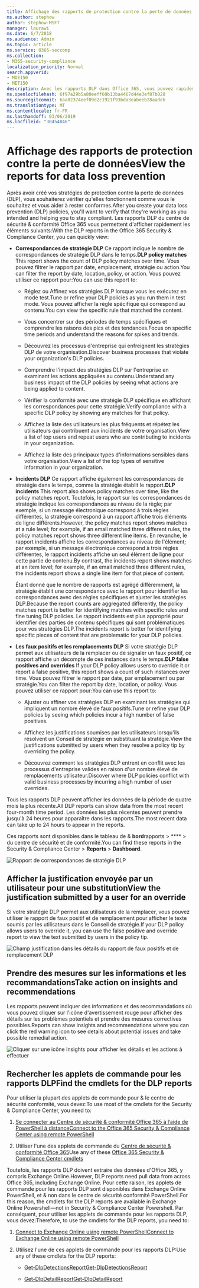 ```yaml
---
title: Affichage des rapports de protection contre la perte de données
ms.author: stephow
author: stephow-MSFT
manager: laurawi
ms.date: 6/7/2018
ms.audience: Admin
ms.topic: article
ms.service: O365-seccomp
ms.collection:
- M365-security-compliance
localization_priority: Normal
search.appverid:
- MOE150
- MET150
description: Avec les rapports DLP dans Office 365, vous pouvez rapidement afficher le nombre de correspondances de stratégies DLP, de remplacements ou de faux positifs; voir si elles sont recherchées dans le temps; filtrer le rapport de différentes manières; et affichez des détails supplémentaires en sélectionnant un point sur une ligne sur le graphique.
ms.openlocfilehash: 6f97a29b5a80eeff60b13ba4467d44e3ef87b028
ms.sourcegitcommit: 6aa82374eef09d2c1921f93bda3eabeeb28aadeb
ms.translationtype: MT
ms.contentlocale: fr-FR
ms.lasthandoff: 03/06/2019
ms.locfileid: "30454846"
---
```

# <a name="view-the-reports-for-data-loss-prevention"></a><span data-ttu-id="795c2-103">Affichage des rapports de protection contre la perte de données</span><span class="sxs-lookup"><span data-stu-id="795c2-103">View the reports for data loss prevention</span></span>

<span data-ttu-id="795c2-104">Après avoir créé vos stratégies de protection contre la perte de données (DLP), vous souhaiterez vérifier qu'elles fonctionnent comme vous le souhaitez et vous aider à rester conformes.</span><span class="sxs-lookup"><span data-stu-id="795c2-104">After you create your data loss prevention (DLP) policies, you'll want to verify that they're working as you intended and helping you to stay compliant.</span></span> <span data-ttu-id="795c2-105">Les rapports DLP du centre de sécurité &amp; conformité Office 365 vous permettent d'afficher rapidement les éléments suivants:</span><span class="sxs-lookup"><span data-stu-id="795c2-105">With the DLP reports in the Office 365 Security &amp; Compliance Center, you can quickly view:</span></span>
  
- <span data-ttu-id="795c2-106">**Correspondances de stratégie DLP** Ce rapport indique le nombre de correspondances de stratégie DLP dans le temps.</span><span class="sxs-lookup"><span data-stu-id="795c2-106">**DLP policy matches** This report shows the count of DLP policy matches over time.</span></span> <span data-ttu-id="795c2-107">Vous pouvez filtrer le rapport par date, emplacement, stratégie ou action.</span><span class="sxs-lookup"><span data-stu-id="795c2-107">You can filter the report by date, location, policy, or action.</span></span> <span data-ttu-id="795c2-108">Vous pouvez utiliser ce rapport pour:</span><span class="sxs-lookup"><span data-stu-id="795c2-108">You can use this report to:</span></span> 
    
  - <span data-ttu-id="795c2-109">Réglez ou Affinez vos stratégies DLP lorsque vous les exécutez en mode test.</span><span class="sxs-lookup"><span data-stu-id="795c2-109">Tune or refine your DLP policies as you run them in test mode.</span></span> <span data-ttu-id="795c2-110">Vous pouvez afficher la règle spécifique qui correspond au contenu.</span><span class="sxs-lookup"><span data-stu-id="795c2-110">You can view the specific rule that matched the content.</span></span>
    
  - <span data-ttu-id="795c2-111">Vous concentrer sur des périodes de temps spécifiques et comprendre les raisons des pics et des tendances.</span><span class="sxs-lookup"><span data-stu-id="795c2-111">Focus on specific time periods and understand the reasons for spikes and trends.</span></span>
    
  - <span data-ttu-id="795c2-112">Découvrez les processus d'entreprise qui enfreignent les stratégies DLP de votre organisation.</span><span class="sxs-lookup"><span data-stu-id="795c2-112">Discover business processes that violate your organization's DLP policies.</span></span>
    
  - <span data-ttu-id="795c2-113">Comprendre l'impact des stratégies DLP sur l'entreprise en examinant les actions appliquées au contenu.</span><span class="sxs-lookup"><span data-stu-id="795c2-113">Understand any business impact of the DLP policies by seeing what actions are being applied to content.</span></span>
    
  - <span data-ttu-id="795c2-114">Vérifier la conformité avec une stratégie DLP spécifique en affichant les correspondances pour cette stratégie.</span><span class="sxs-lookup"><span data-stu-id="795c2-114">Verify compliance with a specific DLP policy by showing any matches for that policy.</span></span>
    
  - <span data-ttu-id="795c2-115">Affichez la liste des utilisateurs les plus fréquents et répétez les utilisateurs qui contribuent aux incidents de votre organisation.</span><span class="sxs-lookup"><span data-stu-id="795c2-115">View a list of top users and repeat users who are contributing to incidents in your organization.</span></span>
    
  - <span data-ttu-id="795c2-116">Affichez la liste des principaux types d'informations sensibles dans votre organisation.</span><span class="sxs-lookup"><span data-stu-id="795c2-116">View a list of the top types of sensitive information in your organization.</span></span>
    
- <span data-ttu-id="795c2-117">**Incidents DLP** Ce rapport affiche également les correspondances de stratégie dans le temps, comme la stratégie établit le rapport.</span><span class="sxs-lookup"><span data-stu-id="795c2-117">**DLP incidents** This report also shows policy matches over time, like the policy matches report.</span></span> <span data-ttu-id="795c2-118">Toutefois, le rapport sur les correspondances de stratégie indique les correspondances au niveau de la règle; par exemple, si un message électronique correspond à trois règles différentes, la stratégie correspond à un rapport affiche trois éléments de ligne différents.</span><span class="sxs-lookup"><span data-stu-id="795c2-118">However, the policy matches report shows matches at a rule level; for example, if an email matched three different rules, the policy matches report shows three different line items.</span></span> <span data-ttu-id="795c2-119">En revanche, le rapport incidents affiche les correspondances au niveau de l'élément; par exemple, si un message électronique correspond à trois règles différentes, le rapport incidents affiche un seul élément de ligne pour cette partie de contenu.</span><span class="sxs-lookup"><span data-stu-id="795c2-119">By contrast, the incidents report shows matches at an item level; for example, if an email matched three different rules, the incidents report shows a single line item for that piece of content.</span></span> 
    
  <span data-ttu-id="795c2-120">Étant donné que le nombre de rapports est agrégé différemment, la stratégie établit une correspondance avec le rapport pour identifier les correspondances avec des règles spécifiques et ajuster les stratégies DLP.</span><span class="sxs-lookup"><span data-stu-id="795c2-120">Because the report counts are aggregated differently, the policy matches report is better for identifying matches with specific rules and fine tuning DLP policies.</span></span> <span data-ttu-id="795c2-121">Le rapport incidents est plus approprié pour identifier des parties de contenu spécifiques qui sont problématiques pour vos stratégies DLP.</span><span class="sxs-lookup"><span data-stu-id="795c2-121">The incidents report is better for identifying specific pieces of content that are problematic for your DLP policies.</span></span>
    
- <span data-ttu-id="795c2-122">**Les faux positifs et les remplacements DLP** Si votre stratégie DLP permet aux utilisateurs de la remplacer ou de signaler un faux positif, ce rapport affiche un décompte de ces instances dans le temps.</span><span class="sxs-lookup"><span data-stu-id="795c2-122">**DLP false positives and overrides** If your DLP policy allows users to override it or report a false positive, this report shows a count of such instances over time.</span></span> <span data-ttu-id="795c2-123">Vous pouvez filtrer le rapport par date, par emplacement ou par stratégie.</span><span class="sxs-lookup"><span data-stu-id="795c2-123">You can filter the report by date, location, or policy.</span></span> <span data-ttu-id="795c2-124">Vous pouvez utiliser ce rapport pour:</span><span class="sxs-lookup"><span data-stu-id="795c2-124">You can use this report to:</span></span> 
    
  - <span data-ttu-id="795c2-125">Ajuster ou affiner vos stratégies DLP en examinant les stratégies qui impliquent un nombre élevé de faux positifs.</span><span class="sxs-lookup"><span data-stu-id="795c2-125">Tune or refine your DLP policies by seeing which policies incur a high number of false positives.</span></span>
    
  - <span data-ttu-id="795c2-126">Affichez les justifications soumises par les utilisateurs lorsqu'ils résolvent un Conseil de stratégie en substituant la stratégie.</span><span class="sxs-lookup"><span data-stu-id="795c2-126">View the justifications submitted by users when they resolve a policy tip by overriding the policy.</span></span>
    
  - <span data-ttu-id="795c2-127">Découvrez comment les stratégies DLP entrent en conflit avec les processus d'entreprise valides en raison d'un nombre élevé de remplacements utilisateur.</span><span class="sxs-lookup"><span data-stu-id="795c2-127">Discover where DLP policies conflict with valid business processes by incurring a high number of user overrides.</span></span>
    
<span data-ttu-id="795c2-128">Tous les rapports DLP peuvent afficher les données de la période de quatre mois la plus récente.</span><span class="sxs-lookup"><span data-stu-id="795c2-128">All DLP reports can show data from the most recent four-month time period.</span></span> <span data-ttu-id="795c2-129">Les données les plus récentes peuvent prendre jusqu'à 24 heures pour apparaître dans les rapports.</span><span class="sxs-lookup"><span data-stu-id="795c2-129">The most recent data can take up to 24 hours to appear in the reports.</span></span>
  
<span data-ttu-id="795c2-130">Ces rapports sont disponibles dans le tableau de &amp; **bord**rapports \> \*\*\*\* \> du centre de sécurité et de conformité.</span><span class="sxs-lookup"><span data-stu-id="795c2-130">You can find these reports in the Security &amp; Compliance Center \> **Reports** \> **Dashboard**.</span></span>
  
![Rapport de correspondances de stratégie DLP](media/117d20c9-d379-403f-ad68-1f5cd6c4e5cf.png)
  
## <a name="view-the-justification-submitted-by-a-user-for-an-override"></a><span data-ttu-id="795c2-132">Afficher la justification envoyée par un utilisateur pour une substitution</span><span class="sxs-lookup"><span data-stu-id="795c2-132">View the justification submitted by a user for an override</span></span>

<span data-ttu-id="795c2-133">Si votre stratégie DLP permet aux utilisateurs de la remplacer, vous pouvez utiliser le rapport de faux positif et de remplacement pour afficher le texte soumis par les utilisateurs dans le Conseil de stratégie.</span><span class="sxs-lookup"><span data-stu-id="795c2-133">If your DLP policy allows users to override it, you can use the false positive and override report to view the text submitted by users in the policy tip.</span></span>
  
![Champ justification dans les détails du rapport de faux positifs et de remplacement DLP](media/e11e3126-026d-4e77-a16d-74a0686d1fa3.png)
  
## <a name="take-action-on-insights-and-recommendations"></a><span data-ttu-id="795c2-135">Prendre des mesures sur les informations et les recommandations</span><span class="sxs-lookup"><span data-stu-id="795c2-135">Take action on insights and recommendations</span></span>

<span data-ttu-id="795c2-136">Les rapports peuvent indiquer des informations et des recommandations où vous pouvez cliquer sur l'icône d'avertissement rouge pour afficher des détails sur les problèmes potentiels et prendre des mesures correctives possibles.</span><span class="sxs-lookup"><span data-stu-id="795c2-136">Reports can show insights and recommendations where you can click the red warning icon to see details about potential issues and take possible remedial action.</span></span>
  
![Cliquer sur une icône Insights pour afficher les détails et les actions à effectuer](media/51782036-7299-4960-8175-75c2b1637159.png)
  
## <a name="find-the-cmdlets-for-the-dlp-reports"></a><span data-ttu-id="795c2-138">Rechercher les applets de commande pour les rapports DLP</span><span class="sxs-lookup"><span data-stu-id="795c2-138">Find the cmdlets for the DLP reports</span></span>

<span data-ttu-id="795c2-139">Pour utiliser la plupart des applets de commande pour &amp; le centre de sécurité conformité, vous devez:</span><span class="sxs-lookup"><span data-stu-id="795c2-139">To use most of the cmdlets for the Security &amp; Compliance Center, you need to:</span></span>
  
1. [<span data-ttu-id="795c2-140">Se connecter au Centre de sécurité &amp; conformité Office 365 à l’aide de PowerShell à distance</span><span class="sxs-lookup"><span data-stu-id="795c2-140">Connect to the Office 365 Security &amp; Compliance Center using remote PowerShell</span></span>](http://go.microsoft.com/fwlink/?LinkID=799771&amp;clcid=0x409)
    
2. <span data-ttu-id="795c2-141">Utiliser l'une des applets de commande du [Centre de sécurité &amp; conformité Office 365](http://go.microsoft.com/fwlink/?LinkID=799772&amp;clcid=0x409)</span><span class="sxs-lookup"><span data-stu-id="795c2-141">Use any of these [Office 365 Security &amp; Compliance Center cmdlets](http://go.microsoft.com/fwlink/?LinkID=799772&amp;clcid=0x409)</span></span>
    
<span data-ttu-id="795c2-142">Toutefois, les rapports DLP doivent extraire des données d'Office 365, y compris Exchange Online.</span><span class="sxs-lookup"><span data-stu-id="795c2-142">However, DLP reports need pull data from across Office 365, including Exchange Online.</span></span> <span data-ttu-id="795c2-143">Pour cette raison, les applets de commande pour les rapports DLP sont disponibles dans Exchange Online PowerShell, et &amp; non dans le centre de sécurité conformité PowerShell.</span><span class="sxs-lookup"><span data-stu-id="795c2-143">For this reason, the cmdlets for the DLP reports are available in Exchange Online Powershell—not in Security &amp; Compliance Center Powershell.</span></span> <span data-ttu-id="795c2-144">Par conséquent, pour utiliser les applets de commande pour les rapports DLP, vous devez:</span><span class="sxs-lookup"><span data-stu-id="795c2-144">Therefore, to use the cmdlets for the DLP reports, you need to:</span></span>
  
1. [<span data-ttu-id="795c2-145">Connect to Exchange Online using remote PowerShell</span><span class="sxs-lookup"><span data-stu-id="795c2-145">Connect to Exchange Online using remote PowerShell</span></span>](http://go.microsoft.com/fwlink/?LinkID=799773&amp;clcid=0x409)
    
2. <span data-ttu-id="795c2-146">Utilisez l'une de ces applets de commande pour les rapports DLP:</span><span class="sxs-lookup"><span data-stu-id="795c2-146">Use any of these cmdlets for the DLP reports:</span></span>
    
      - [<span data-ttu-id="795c2-147">Get-DlpDetectionsReport</span><span class="sxs-lookup"><span data-stu-id="795c2-147">Get-DlpDetectionsReport</span></span>](http://go.microsoft.com/fwlink/?LinkID=799774&amp;clcid=0x409)
    
      - [<span data-ttu-id="795c2-148">Get-DlpDetailReport</span><span class="sxs-lookup"><span data-stu-id="795c2-148">Get-DlpDetailReport</span></span>](http://go.microsoft.com/fwlink/?LinkID=799775&amp;clcid=0x409)
    

